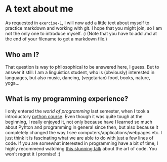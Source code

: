 # A text about me

As requested in `exercise-1`, I will now add a little text about myself to practice markdown and working with git. I hope that you might join, so I am not the only one to introduce myself. :)
(Note that you have to add .md at the end of your filename to get a markdown file.)

## Who am I?

That question is way to philosophical to be answered here, I guess. But to answer it still: I am a linguistics student, who is (obviously) interested in languages, but also music, dancing, (vegetarian) food, books, nature, yoga... 

## What is my programming experience?
I only entered the _world of programming_ last semester, when I took a introductory [python course](https://lfuonline.uibk.ac.at/public/lfuonline_lv.details?sem_id_in=21S&lvnr_id_in=198801). Even though it was quite tough at the beginning, I really enjoyed it, not only because have I learned so much about Pyhton and programming in general since then, but also because it completely changed the way I see computers/applications/webpages etc. I just think it is fascinating what we are able to do with just a few lines of code. If you are somewhat interested in programming have a bit of time, I highly recommend watching [this stunning talk](https://www.youtube.com/watch?v=uQXXMycJwlM) about the art of code. You won't regret it I promise! :)
